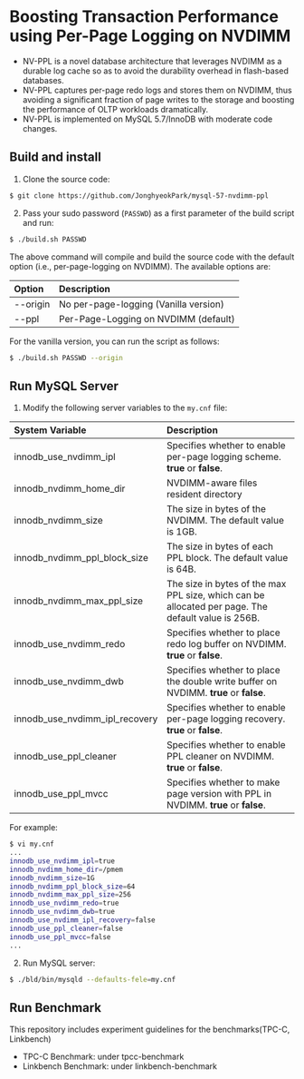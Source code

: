 # Boosting Transaction Performance using Per-Page Logging on NVDIMM

* NV-PPL is a novel database architecture that leverages NVDIMM as a durable log cache so as to avoid the durability overhead in flash-based databases.
* NV-PPL captures per-page redo logs and stores them on NVDIMM, thus avoiding a significant fraction of page writes to the storage and boosting the performance of OLTP workloads dramatically.
* NV-PPL is implemented on MySQL 5.7/InnoDB with moderate code changes.

## Build and install

1. Clone the source code:

```bash
$ git clone https://github.com/JonghyeokPark/mysql-57-nvdimm-ppl
```

2. Pass your sudo password (`PASSWD`) as a first parameter of the build script and run:

```bash
$ ./build.sh PASSWD
```
The above command will compile and build the source code with the default option (i.e., per-page-logging on NVDIMM). The available options are:

| Option     | Description |
| :--------- | :---------- |
| --origin   | No per-page-logging (Vanilla version)  |
| --ppl      | Per-Page-Logging on NVDIMM (default)  |

For the vanilla version, you can run the script as follows:

```bash
$ ./build.sh PASSWD --origin
```

## Run MySQL Server

1. Modify the following server variables to the `my.cnf` file:

| System Variable                     | Description | 
| :---------------------------------- | :---------- |
| innodb_use_nvdimm_ipl               | Specifies whether to enable per-page logging scheme. **true** or **false**. |
| innodb_nvdimm_home_dir              | NVDIMM-aware files resident directory |
| innodb_nvdimm_size		        | The size in bytes of the NVDIMM. The default value is 1GB. |
| innodb_nvdimm_ppl_block_size	  | The size in bytes of each PPL block. The default value is 64B. |
| innodb_nvdimm_max_ppl_size	        | The size in bytes of the max PPL size, which can be allocated per page. The default value is 256B. |
| innodb_use_nvdimm_redo	        | Specifies whether to place redo log buffer on NVDIMM. **true** or **false**.|
| innodb_use_nvdimm_dwb	              | Specifies whether to place the double write buffer on NVDIMM. **true** or **false**.|
| innodb_use_nvdimm_ipl_recovery	  | Specifies whether to enable per-page logging recovery. **true** or **false**.|
| innodb_use_ppl_cleaner	        | Specifies whether to enable PPL cleaner on NVDIMM. **true** or **false**.|
| innodb_use_ppl_mvcc	              | Specifies whether to make page version with PPL in NVDIMM. **true** or **false**.|

For example:

```bash
$ vi my.cnf
...
innodb_use_nvdimm_ipl=true
innodb_nvdimm_home_dir=/pmem
innodb_nvdimm_size=1G
innodb_nvdimm_ppl_block_size=64
innodb_nvdimm_max_ppl_size=256
innodb_use_nvdimm_redo=true
innodb_use_nvdimm_dwb=true
innodb_use_nvdimm_ipl_recovery=false
innodb_use_ppl_cleaner=false
innodb_use_ppl_mvcc=false
...
```

2. Run MySQL server:

```bash
$ ./bld/bin/mysqld --defaults-fele=my.cnf
```

## Run Benchmark

This repository includes experiment guidelines for the benchmarks(TPC-C, Linkbench)
* TPC-C Benchmark: under tpcc-benchmark
* Linkbench Benchmark: under linkbench-benchmark
